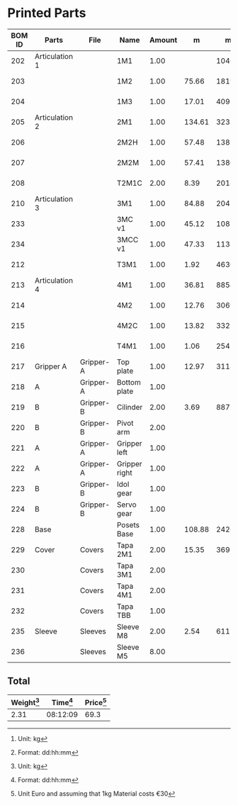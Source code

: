 # Printed Parts

| BOM ID | Parts          | File      | Name          | Amount | m      | mm^3      | weight[^0] | price   | time[^1] |
| ------ | -------------- | --------- | ------------- | ------ | ------ | --------- | ------ | ------- | -------- |
| 202    | Articulation 1 |           | 1M1           | 1.00   |        | 104682.95 | 129.81 | 3.78 €  | 00:11:13 |
| 203    |                |           | 1M2           | 1.00   | 75.66  | 181987.81 | 225.66 | 6.28 €  | 00:19:31 |
| 204    |                |           | 1M3           | 1.00   | 17.01  | 40911.15  | 50.73  | 1.41 €  | 00:04:41 |
| 205    | Articulation 2 |           | 2M1           | 1.00   | 134.61 | 323784.49 | 401.49 | 11.17 € | 01:10:52 |
| 206    |                |           | 2M2H          | 1.00   | 57.48  | 138251.49 | 171.43 | 4.77 €  | 00:15:10 |
| 207    |                |           | 2M2M          | 1.00   | 57.41  | 138092.06 | 171.23 | 4.76 €  | 00:15:05 |
| 208    |                |           | T2M1C         | 2.00   | 8.39   | 20186.8   | 25.03  | 0.70 €  | 00:02:00 |
| 210    | Articulation 3 |           | 3M1           | 1.00   | 84.88  | 204163.81 | 253.16 | 7.04 €  | 00:21:59 |
| 233    |                |           | 3MC v1        | 1.00   | 45.12  | 108536.4  | 134.59 | 3.74 €  | 00:12:23 |
| 234    |                |           | 3MCC v1       | 1.00   | 47.33  | 113845.58 | 141.17 | 3.93 €  | 00:13:04 |
| 212    |                |           | T3M1          | 1.00   | 1.92   | 4630.04   | 5.74   | 0.16 €  | 00:00:39 |
| 213    | Articulation 4 |           | 4M1           | 1.00   | 36.81  | 88546.19  | 109.80 | 3.05 €  | 00:10:07 |
| 214    |                |           | 4M2           | 1.00   | 12.76  | 30699.4   | 38.07  | 1.06 €  | 00:03:41 |
| 215    |                |           | 4M2C          | 1.00   | 13.82  | 33235.94  | 41.21  | 1.15 €  | 00:04:13 |
| 216    |                |           | T4M1          | 1.00   | 1.06   | 2541.97   | 3.15   | 0.09 €  | 00:00:38 |
| 217    | Gripper A      | Gripper-A | Top plate     | 1.00   | 12.97  | 31184.63  | 38.67  | 1.08 €  | 00:04:05 |
| 218    | A              | Gripper-A | Bottom plate  | 1.00   |        |           |        |         |          |
| 219    | B              | Gripper-B | Cilinder      | 2.00   | 3.69   | 8875.77   | 11.01  | 0.31 €  | 00:01:15 |
| 220    | B              | Gripper-B | Pivot arm     | 2.00   |        |           |        |         |          |
| 221    | A              | Gripper-A | Gripper left  | 1.00   |        |           |        |         |          |
| 222    | A              | Gripper-A | Gripper right | 1.00   |        |           |        |         |          |
| 223    | B              | Gripper-B | Idol gear     | 1.00   |        |           |        |         |          |
| 224    | B              | Gripper-B | Servo gear    | 1.00   |        |           |        |         |          |
| 228    | Base           |           | Posets Base   | 1.00   | 108.88 | 242639.8  | 300.87 | 8.31 €  | 01:00:43 |
| 229    | Cover          | Covers    | Tapa 2M1      | 2.00   | 15.35  | 36913.35  | 45.77  | 1.27 €  | 00:03:51 |
| 230    |                | Covers    | Tapa 3M1      | 2.00   |        |           |        |         |          |
| 231    |                | Covers    | Tapa 4M1      | 2.00   |        |           |        |         |          |
| 232    |                | Covers    | Tapa TBB      | 1.00   |        |           |        |         |          |
| 235    | Sleeve         | Sleeves   | Sleeve M8     | 2.00   | 2.54   | 6117.33   | 7.59   | 0.21 €  | 00:01:04 |
| 236    |                | Sleeves   | Sleeve M5     | 8.00   |        |           |        |         |          |

## Total 
| Weight[^0] | Time[^1] | Price[^2] |
| --- | --- | --- |
| 2.31 | 08:12:09 | 69.3 |


[^1]: Format: dd:hh:mm
[^0]: Unit: kg
[^2]: Unit Euro and assuming that 1kg Material costs €30
